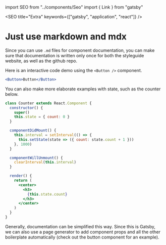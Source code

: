
import SEO from "../components/Seo"
import { Link } from "gatsby"

<SEO title="Extra" keywords={["gatsby", "application", "react"]} />

# Just use markdown and mdx

Since you can use `.md` files for component documentation, you can make sure that documentation is written only once for both the styleguide website, as well as the github repo.

Here is an interactive code demo using the `<Button />` component.

```jsx
<Button>Button</Button>
```

You can also make more elaborate examples with state, such as the counter below.

```jsx
class Counter extends React.Component {
  constructor() {
    super()
    this.state = { count: 0 }
  }

  componentDidMount() {
    this.interval = setInterval(() => {
      this.setState(state => ({ count: state.count + 1 }))
    }, 1000)
  }

  componentWillUnmount() {
    clearInterval(this.interval)
  }

  render() {
    return (
      <center>
        <h3>
          {this.state.count}
        </h3>
      </center>
    )
  }
}
```

Generally, documentation can be simplified this way. Since this is Gatsby, we can also use a page generator to add component props and all the other boilerplate automatically (check out the button component for an example).
